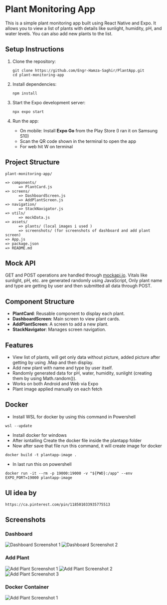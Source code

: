 # Plant Monitoring App

This is a simple plant monitoring app built using React Native and Expo. It allows you to view a list of plants with details like sunlight, humidity, pH, and water levels. You can also add new plants to the list.

## Setup Instructions

1. Clone the repository:
   ```
   git clone https://github.com/Engr-Hamza-Saghir/PlantApp.git
   cd plant-monitoring-app
   ```

2. Install dependencies:
   ```
   npm install
   ```

3. Start the Expo development server:
   ```
   npx expo start
   ```
4. Run the app:
   - On mobile: Install **Expo Go** from the Play Store (I ran it on Samsung S10)
   - Scan the QR code shown in the terminal to open the app
   - For web hit W on terminal

## Project Structure

```
plant-monitoring-app/

=> components/
      => PlantCard.js
=> screens/
      => DashboardScreen.js
      => AddPlantScreen.js
=> navigation/
      => StackNavigator.js
=> utils/
      => mockData.js
=> assets/
      => plants/ (local images i used )
      => screenshots/ (for screenshots of dashboard and add plant screen)
=> App.js
=> package.json
=> README.md
```

## Mock API

GET and POST operations are handled through [mockapi.io](https://mockapi.io/projects/688875bdadf0e59551ba0845). Vitals like sunlight, pH, etc. are generated randomly using JavaScript, Only plant name and type are getting by user and then submitted all data through POST.

## Component Structure

- **PlantCard**: Reusable component to display each plant.
- **DashboardScreen**: Main screen to view plant cards.
- **AddPlantScreen**: A screen to add a new plant.
- **StackNavigator**: Manages screen navigation.

## Features

- View list of plants, will get only data without picture, added picture after getting by using .Map and then display.
- Add new plant with name and type by user itself.
- Randomly generated data for pH, water, humidity, sunlight (creating them by using Math.random()).
- Works on both Android and Web via Expo
- Plant image applied manually on each fetch

## Docker
- Install WSL for docker by using this command in Powershell
```
wsl --update
```
- Install docker for windows
- After isntalling Create the docker file inside the plantapp folder
- Now after save that file run this command, it will create image for docker
```
docker build -t plantapp-image .
```
- In last run this on powershell
```
docker run -it --rm -p 19000:19000 -v "${PWD}:/app" --env EXPO_PORT=19000 plantapp-image
```



## UI idea by
```
https://ca.pinterest.com/pin/118501033935775513
```


## Screenshots

### Dashboard

![Dashboard Screenshot 1](./assets/screenshots/Dashboardss1.jpg)
![Dashboard Screenshot 2](./assets/screenshots/Dashboardss2.jpg)

### Add Plant

![Add Plant Screenshot 1](./assets/screenshots/AddPlantss1.jpg)
![Add Plant Screenshot 2](./assets/screenshots/AddPlantss2.jpg)
![Add Plant Screenshot 3](./assets/screenshots/AddPlantss3.jpg)

### Docker Container
![Add Plant Screenshot 1](./assets/screenshots/Docker%20.png)

